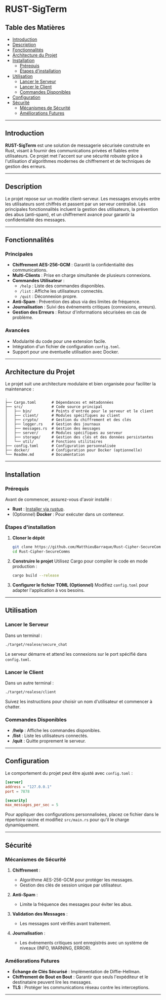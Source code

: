 # RUST-SigTerm

## Table des Matières

- [Introduction](#introduction)
- [Description](#description)
- [Fonctionnalités](#fonctionnalités)
- [Architecture du Projet](#architecture-du-projet)
- [Installation](#installation)
  - [Prérequis](#prérequis)
  - [Étapes d'installation](#étapes-dinstallation)
- [Utilisation](#utilisation)
  - [Lancer le Serveur](#lancer-le-serveur)
  - [Lancer le Client](#lancer-le-client)
  - [Commandes Disponibles](#commandes-disponibles)
- [Configuration](#configuration)
- [Sécurité](#sécurité)
  - [Mécanismes de Sécurité](#mécanismes-de-sécurité)
  - [Améliorations Futures](#améliorations-futures)

---

## Introduction

**RUST-SigTerm** est une solution de messagerie sécurisée construite en Rust, visant à fournir des communications privées et fiables entre utilisateurs. Ce projet met l'accent sur une sécurité robuste grâce à l'utilisation d'algorithmes modernes de chiffrement et de techniques de gestion des erreurs.

---

## Description

Le projet repose sur un modèle client-serveur. Les messages envoyés entre les utilisateurs sont chiffrés et passent par un serveur centralisé. Les principales fonctionnalités incluent la gestion des utilisateurs, la prévention des abus (anti-spam), et un chiffrement avancé pour garantir la confidentialité des messages.

---

## Fonctionnalités

### Principales
- **Chiffrement AES-256-GCM** : Garantit la confidentialité des communications.
- **Multi-Clients** : Prise en charge simultanée de plusieurs connexions.
- **Commandes Utilisateur** :
  - `/help` : Liste des commandes disponibles.
  - `/list` : Affiche les utilisateurs connectés.
  - `/quit` : Déconnexion propre.
- **Anti-Spam** : Prévention des abus via des limites de fréquence.
- **Journalisation** : Suivi des événements critiques (connexions, erreurs).
- **Gestion des Erreurs** : Retour d'informations sécurisées en cas de problème.

### Avancées
- Modularité du code pour une extension facile.
- Intégration d'un fichier de configuration `config.toml`.
- Support pour une éventuelle utilisation avec Docker.

---

## Architecture du Projet

Le projet suit une architecture modulaire et bien organisée pour faciliter la maintenance :

```plaintext
.
├── Cargo.toml       # Dépendances et métadonnées
├── src/             # Code source principal
│   ├── bin/         # Points d'entrée pour le serveur et le client
│   ├── client/      # Modules spécifiques au client
│   ├── crypto/      # Gestion du chiffrement et des clés
│   ├── logger.rs    # Gestion des journaux
│   ├── messages.rs  # Gestion des messages
│   ├── server/      # Modules spécifiques au serveur
│   ├── storage/     # Gestion des clés et des données persistantes
│   └── util/        # Fonctions utilitaires
├── config.toml      # Configuration personnalisée
├── docker/          # Configuration pour Docker (optionnelle)
└── Readme.md        # Documentation
```

---

## Installation

### Prérequis
Avant de commencer, assurez-vous d'avoir installé :
- **Rust** : [Installer via rustup](https://rustup.rs/).
- (Optionnel) **Docker** : Pour exécuter dans un conteneur.

### Étapes d'installation

1. **Cloner le dépôt**
   ```bash
   git clone https://github.com/MatthieuBarraque/Rust-Cipher-SecureComms.git
   cd Rust-Cipher-SecureComms
   ```

2. **Construire le projet**
   Utilisez Cargo pour compiler le code en mode production :
   ```bash
   cargo build --release
   ```

3. **Configurer le fichier TOML (Optionnel)**
   Modifiez `config.toml` pour adapter l'application à vos besoins.

---

## Utilisation

### Lancer le Serveur
Dans un terminal :
```bash
./target/realese/secure_chat
```
Le serveur démarre et attend les connexions sur le port spécifié dans `config.toml`.

### Lancer le Client
Dans un autre terminal :
```bash
./target/realese/client
```
Suivez les instructions pour choisir un nom d'utilisateur et commencer à chatter.

### Commandes Disponibles
- **/help** : Affiche les commandes disponibles.
- **/list** : Liste les utilisateurs connectés.
- **/quit** : Quitte proprement le serveur.

---

## Configuration

Le comportement du projet peut être ajusté avec `config.toml` :

```toml
[server]
address = "127.0.0.1"
port = 7878

[security]
max_messages_per_sec = 5
```

Pour appliquer des configurations personnalisées, placez ce fichier dans le répertoire racine et modifiez `src/main.rs` pour qu'il le charge dynamiquement.

---

## Sécurité

### Mécanismes de Sécurité
1. **Chiffrement** :
   - Algorithme AES-256-GCM pour protéger les messages.
   - Gestion des clés de session unique par utilisateur.

2. **Anti-Spam** :
   - Limite la fréquence des messages pour éviter les abus.

3. **Validation des Messages** :
   - Les messages sont vérifiés avant traitement.

4. **Journalisation** :
   - Les événements critiques sont enregistrés avec un système de niveaux (INFO, WARNING, ERROR).

### Améliorations Futures
- **Échange de Clés Sécurisé** : Implémentation de Diffie-Hellman.
- **Chiffrement de Bout en Bout** : Garantir que seuls l'expéditeur et le destinataire peuvent lire les messages.
- **TLS** : Protéger les communications réseau contre les interceptions.

---
